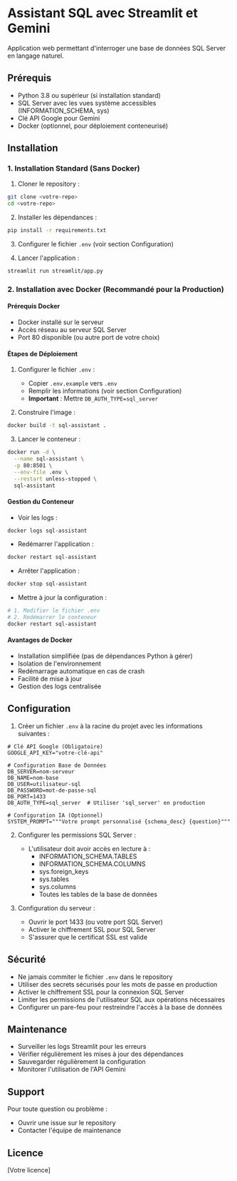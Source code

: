 # Assistant SQL avec Streamlit et Gemini

Application web permettant d'interroger une base de données SQL Server en langage naturel.

## Prérequis

- Python 3.8 ou supérieur (si installation standard)
- SQL Server avec les vues système accessibles (INFORMATION_SCHEMA, sys)
- Clé API Google pour Gemini
- Docker (optionnel, pour déploiement conteneurisé)

## Installation

### 1. Installation Standard (Sans Docker)

1. Cloner le repository :
```bash
git clone <votre-repo>
cd <votre-repo>
```

2. Installer les dépendances :
```bash
pip install -r requirements.txt
```

3. Configurer le fichier `.env` (voir section Configuration)

4. Lancer l'application :
```bash
streamlit run streamlit/app.py
```

### 2. Installation avec Docker (Recommandé pour la Production)

#### Prérequis Docker
- Docker installé sur le serveur
- Accès réseau au serveur SQL Server
- Port 80 disponible (ou autre port de votre choix)

#### Étapes de Déploiement

1. Configurer le fichier `.env` :
   - Copier `.env.example` vers `.env`
   - Remplir les informations (voir section Configuration)
   - **Important** : Mettre `DB_AUTH_TYPE=sql_server`

2. Construire l'image :
```bash
docker build -t sql-assistant .
```

3. Lancer le conteneur :
```bash
docker run -d \
  --name sql-assistant \
  -p 80:8501 \
  --env-file .env \
  --restart unless-stopped \
  sql-assistant
```

#### Gestion du Conteneur

- Voir les logs :
```bash
docker logs sql-assistant
```

- Redémarrer l'application :
```bash
docker restart sql-assistant
```

- Arrêter l'application :
```bash
docker stop sql-assistant
```

- Mettre à jour la configuration :
```bash
# 1. Modifier le fichier .env
# 2. Redémarrer le conteneur
docker restart sql-assistant
```

#### Avantages de Docker
- Installation simplifiée (pas de dépendances Python à gérer)
- Isolation de l'environnement
- Redémarrage automatique en cas de crash
- Facilité de mise à jour
- Gestion des logs centralisée

## Configuration

1. Créer un fichier `.env` à la racine du projet avec les informations suivantes :

```env
# Clé API Google (Obligatoire)
GOOGLE_API_KEY="votre-clé-api"

# Configuration Base de Données
DB_SERVER=nom-serveur
DB_NAME=nom-base
DB_USER=utilisateur-sql
DB_PASSWORD=mot-de-passe-sql
DB_PORT=1433
DB_AUTH_TYPE=sql_server  # Utiliser 'sql_server' en production

# Configuration IA (Optionnel)
SYSTEM_PROMPT="""Votre prompt personnalisé {schema_desc} {question}"""
```

2. Configurer les permissions SQL Server :
   - L'utilisateur doit avoir accès en lecture à :
     - INFORMATION_SCHEMA.TABLES
     - INFORMATION_SCHEMA.COLUMNS
     - sys.foreign_keys
     - sys.tables
     - sys.columns
     - Toutes les tables de la base de données

3. Configuration du serveur :
   - Ouvrir le port 1433 (ou votre port SQL Server)
   - Activer le chiffrement SSL pour SQL Server
   - S'assurer que le certificat SSL est valide

## Sécurité

- Ne jamais commiter le fichier `.env` dans le repository
- Utiliser des secrets sécurisés pour les mots de passe en production
- Activer le chiffrement SSL pour la connexion SQL Server
- Limiter les permissions de l'utilisateur SQL aux opérations nécessaires
- Configurer un pare-feu pour restreindre l'accès à la base de données

## Maintenance

- Surveiller les logs Streamlit pour les erreurs
- Vérifier régulièrement les mises à jour des dépendances
- Sauvegarder régulièrement la configuration
- Monitorer l'utilisation de l'API Gemini

## Support

Pour toute question ou problème :
- Ouvrir une issue sur le repository
- Contacter l'équipe de maintenance

## Licence

[Votre licence]
